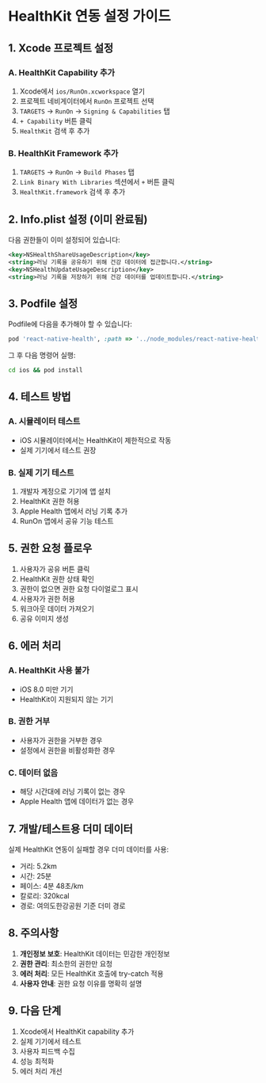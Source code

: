 # HealthKit 연동 설정 가이드

## 1. Xcode 프로젝트 설정

### A. HealthKit Capability 추가
1. Xcode에서 `ios/RunOn.xcworkspace` 열기
2. 프로젝트 네비게이터에서 `RunOn` 프로젝트 선택
3. `TARGETS` → `RunOn` → `Signing & Capabilities` 탭
4. `+ Capability` 버튼 클릭
5. `HealthKit` 검색 후 추가

### B. HealthKit Framework 추가
1. `TARGETS` → `RunOn` → `Build Phases` 탭
2. `Link Binary With Libraries` 섹션에서 `+` 버튼 클릭
3. `HealthKit.framework` 검색 후 추가

## 2. Info.plist 설정 (이미 완료됨)

다음 권한들이 이미 설정되어 있습니다:
```xml
<key>NSHealthShareUsageDescription</key>
<string>러닝 기록을 공유하기 위해 건강 데이터에 접근합니다.</string>
<key>NSHealthUpdateUsageDescription</key>
<string>러닝 기록을 저장하기 위해 건강 데이터를 업데이트합니다.</string>
```

## 3. Podfile 설정

Podfile에 다음을 추가해야 할 수 있습니다:
```ruby
pod 'react-native-health', :path => '../node_modules/react-native-health'
```

그 후 다음 명령어 실행:
```bash
cd ios && pod install
```

## 4. 테스트 방법

### A. 시뮬레이터 테스트
- iOS 시뮬레이터에서는 HealthKit이 제한적으로 작동
- 실제 기기에서 테스트 권장

### B. 실제 기기 테스트
1. 개발자 계정으로 기기에 앱 설치
2. HealthKit 권한 허용
3. Apple Health 앱에서 러닝 기록 추가
4. RunOn 앱에서 공유 기능 테스트

## 5. 권한 요청 플로우

1. 사용자가 공유 버튼 클릭
2. HealthKit 권한 상태 확인
3. 권한이 없으면 권한 요청 다이얼로그 표시
4. 사용자가 권한 허용
5. 워크아웃 데이터 가져오기
6. 공유 이미지 생성

## 6. 에러 처리

### A. HealthKit 사용 불가
- iOS 8.0 미만 기기
- HealthKit이 지원되지 않는 기기

### B. 권한 거부
- 사용자가 권한을 거부한 경우
- 설정에서 권한을 비활성화한 경우

### C. 데이터 없음
- 해당 시간대에 러닝 기록이 없는 경우
- Apple Health 앱에 데이터가 없는 경우

## 7. 개발/테스트용 더미 데이터

실제 HealthKit 연동이 실패할 경우 더미 데이터를 사용:
- 거리: 5.2km
- 시간: 25분
- 페이스: 4분 48초/km
- 칼로리: 320kcal
- 경로: 여의도한강공원 기준 더미 경로

## 8. 주의사항

1. **개인정보 보호**: HealthKit 데이터는 민감한 개인정보
2. **권한 관리**: 최소한의 권한만 요청
3. **에러 처리**: 모든 HealthKit 호출에 try-catch 적용
4. **사용자 안내**: 권한 요청 이유를 명확히 설명

## 9. 다음 단계

1. Xcode에서 HealthKit capability 추가
2. 실제 기기에서 테스트
3. 사용자 피드백 수집
4. 성능 최적화
5. 에러 처리 개선

